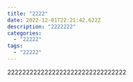 ```yaml
---
title: "2222"
date: 2022-12-01T22:21:42.622Z
description: "2222222"
categories:
  - "22222"
tags:
  - "22222"
---
```

22222222222222222222222222222222